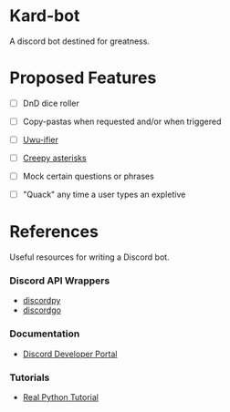 # Kard-bot
A discord bot destined for greatness.

# Proposed Features
- [ ] DnD dice roller
- [ ] Copy-pastas when requested and/or when triggered
- [ ] [Uwu-ifier](https://lingojam.com/uwu-ify)
- [ ] [Creepy asterisks](https://www.reddit.com/r/creepyasterisks/)
- [ ] Mock certain questions or phrases
- [ ] "Quack" any time a user types an expletive


# References
Useful resources for writing a Discord bot.
### Discord API Wrappers
- [discordpy](https://github.com/Rapptz/discord.py)
- [discordgo](https://github.com/bwmarrin/discordgo)

### Documentation
- [Discord Developer Portal](https://discord.com/developers/docs/intro)

### Tutorials
- [Real Python Tutorial](https://realpython.com/how-to-make-a-discord-bot-python/)

